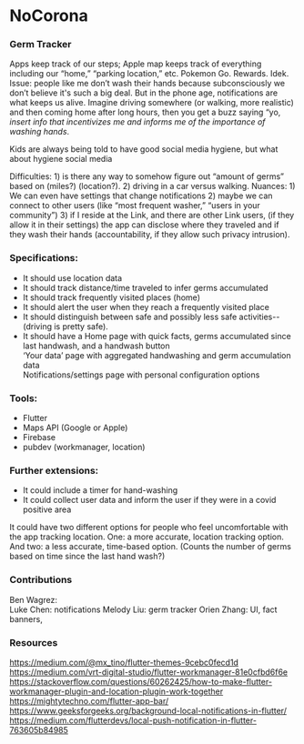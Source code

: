 # NoCorona

### Germ Tracker
Apps keep track of our steps; Apple map keeps track of everything including our “home,” “parking location,” etc. Pokemon Go. Rewards. Idek. 
Issue: people like me don’t wash their hands because subconsciously we don’t believe it's such a big deal. But in the phone age, notifications are what keeps us alive. Imagine driving somewhere (or walking, more realistic) and then coming home after long hours, then you get a buzz saying “yo, *insert info that incentivizes me and informs me of the importance of washing hands*. 

Kids are always being told to have good social media hygiene, but what about hygiene social media

Difficulties: 1) is there any way to somehow figure out “amount of germs” based on (miles?) (location?). 2) driving in a car versus walking. 
Nuances: 1) We can even have settings that change notifications 2) maybe we can connect to other users (like “most frequent washer,” “users in your community”) 3) if I reside at the Link, and there are other Link users, (if they allow it in their settings) the app can disclose where they traveled and if they wash their hands (accountability, if they allow such privacy intrusion). 

### Specifications:
- It should use location data
- It should track distance/time traveled to infer germs accumulated
- It should track frequently visited places (home)
- It should alert the user when they reach a frequently visited place
- It should distinguish between safe and possibly less safe activities-- (driving is pretty safe). 
- It should have a 
Home page with quick facts, germs accumulated since last handwash, and a handwash button  
‘Your data’ page with aggregated handwashing and germ accumulation data  
Notifications/settings page with personal configuration options  
  
### Tools:
- Flutter
- Maps API (Google or Apple)
- Firebase
- pubdev (workmanager, location)

### Further extensions:
- It could include a timer for hand-washing
- It could collect user data and inform the user if they were in a covid positive area

It could have two different options for people who feel uncomfortable with the app tracking location. One: a more accurate, location tracking option. And two: a less accurate, time-based option. (Counts the number of germs based on time since the last hand wash?)

### Contributions
Ben Wagrez:  
Luke Chen:  notifications
Melody Liu:  germ tracker
Orien Zhang:  UI, fact banners, 

### Resources
https://medium.com/@mx_tino/flutter-themes-9cebc0fecd1d
https://medium.com/vrt-digital-studio/flutter-workmanager-81e0cfbd6f6e
https://stackoverflow.com/questions/60262425/how-to-make-flutter-workmanager-plugin-and-location-plugin-work-together
https://mightytechno.com/flutter-app-bar/
https://www.geeksforgeeks.org/background-local-notifications-in-flutter/
https://medium.com/flutterdevs/local-push-notification-in-flutter-763605b84985
